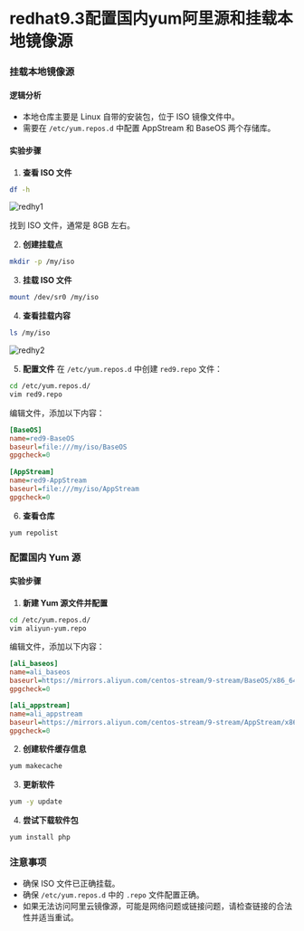 # redhat9.3配置国内yum阿里源和挂载本地镜像源

### 挂载本地镜像源

#### 逻辑分析
- 本地仓库主要是 Linux 自带的安装包，位于 ISO 镜像文件中。
- 需要在 `/etc/yum.repos.d` 中配置 AppStream 和 BaseOS 两个存储库。

#### 实验步骤
1. **查看 ISO 文件**
```bash
df -h
```
![redhy1](https://github.com/user-attachments/assets/911024a9-6f7f-4197-8647-8d81110b360c)  

找到 ISO 文件，通常是 8GB 左右。

2. **创建挂载点**
```bash
mkdir -p /my/iso
```

3. **挂载 ISO 文件**
```bash
mount /dev/sr0 /my/iso
```

4. **查看挂载内容**
```bash
ls /my/iso
```
![redhy2](https://github.com/user-attachments/assets/3c37c7a3-91aa-43f0-8d21-5f3062d025ee)  

5. **配置文件**
在 `/etc/yum.repos.d` 中创建 `red9.repo` 文件：
```bash
cd /etc/yum.repos.d/
vim red9.repo
```
编辑文件，添加以下内容：
```ini
[BaseOS]
name=red9-BaseOS
baseurl=file:///my/iso/BaseOS
gpgcheck=0
 
[AppStream]
name=red9-AppStream
baseurl=file:///my/iso/AppStream
gpgcheck=0
```

6. **查看仓库**
```bash
yum repolist
```

### 配置国内 Yum 源

#### 实验步骤
1. **新建 Yum 源文件并配置**
```bash
cd /etc/yum.repos.d/
vim aliyun-yum.repo
```
编辑文件，添加以下内容：
```ini
[ali_baseos]
name=ali_baseos
baseurl=https://mirrors.aliyun.com/centos-stream/9-stream/BaseOS/x86_64/os/
gpgcheck=0

[ali_appstream]
name=ali_appstream
baseurl=https://mirrors.aliyun.com/centos-stream/9-stream/AppStream/x86_64/os/
gpgcheck=0
```

2. **创建软件缓存信息**
```bash
yum makecache
```

3. **更新软件**
```bash
yum -y update
```

4. **尝试下载软件包**
```bash
yum install php
```

### 注意事项
- 确保 ISO 文件已正确挂载。
- 确保 `/etc/yum.repos.d` 中的 `.repo` 文件配置正确。
- 如果无法访问阿里云镜像源，可能是网络问题或链接问题，请检查链接的合法性并适当重试。
